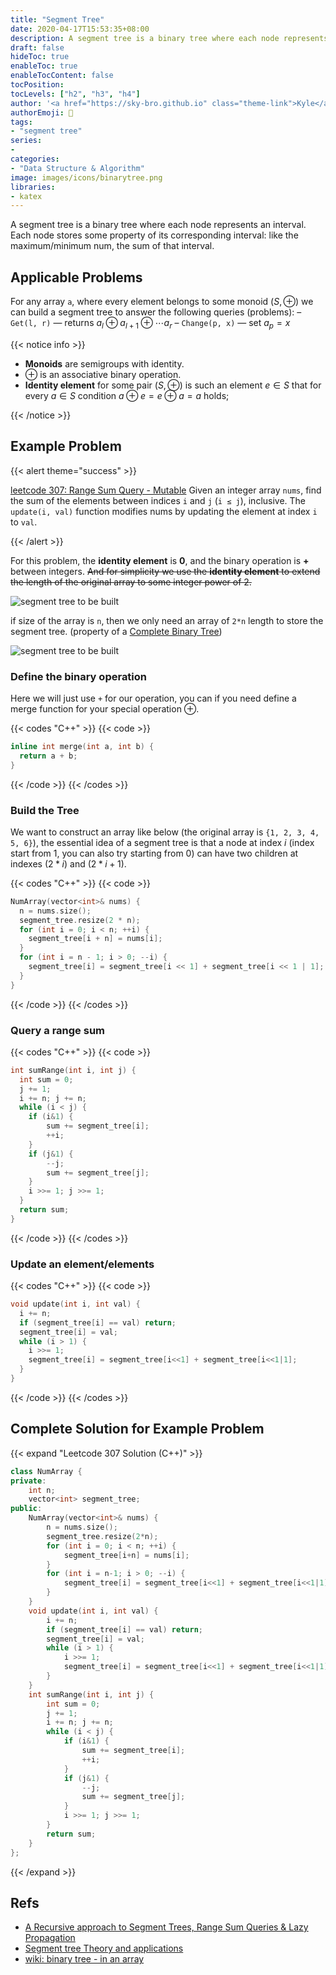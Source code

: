 ```yaml
---
title: "Segment Tree"
date: 2020-04-17T15:53:35+08:00
description: A segment tree is a binary tree where each node represents an interval.
draft: false
hideToc: true
enableToc: true
enableTocContent: false
tocPosition:
tocLevels: ["h2", "h3", "h4"]
author: '<a href="https://sky-bro.github.io" class="theme-link">Kyle</a>'
authorEmoji: 🦂
tags:
- "segment tree"
series:
-
categories:
- "Data Structure & Algorithm"
image: images/icons/binarytree.png
libraries:
- katex
---
```


A segment tree is a binary tree where each node represents an interval. Each node stores some property of its corresponding interval: like the maximum/minimum num, the sum of that interval.

<!-- more -->
## Applicable Problems

For any array `a`, where every element belongs to some monoid $(S, \oplus)$ we can build a segment tree to answer the following queries (problems):
– `Get(l, r)` — returns $a_l \oplus a_{l+1} \oplus \dotsb a_r$
– `Change(p, x)` — set $a_p = x$

{{< notice info >}}

* **Monoids** are semigroups with identity.
* $\oplus$ is an associative binary operation.
* **Identity element** for some pair $(S, \oplus)$ is such an element $e \in S$ that for every $a \in S$ condition $a ⊕ e = e \oplus a = a$ holds;

{{< /notice >}}

## Example Problem

{{< alert theme="success" >}}

[leetcode 307: Range Sum Query - Mutable](https://leetcode.com/problems/range-sum-query-mutable/)
Given an integer array `nums`, find the sum of the elements between indices `i` and `j` (`i ≤ j`), inclusive.
The `update(i, val)` function modifies nums by updating the element at index `i` to `val`.

{{< /alert >}}

For this problem, the **identity element** is **0**, and the binary operation is **+** between integers.
~~And for simplicity we use the **identity element** to extend the length of the original array to some integer power of 2.~~

![segment tree to be built](./images/segment-tree-in-array.svg)

if size of the array is `n`, then we only need an array of `2*n` length to store the segment tree. (property of a [Complete Binary Tree](https://en.wikipedia.org/wiki/Binary_tree#Arrays))

![segment tree to be built](./images/segment-tree-in-array2.svg)

### Define the binary operation

Here we will just use `+` for our operation, you can if you need define a merge function for your special operation $\oplus$.

{{< codes "C++" >}}
{{< code >}}

```C++
inline int merge(int a, int b) {
  return a + b;
}
```

{{< /code >}}
{{< /codes >}}

### Build the Tree

We want to construct an array like below (the original array is `{1, 2, 3, 4, 5, 6}`), the essential idea of a segment tree is that a node at index $i$ (index start from 1, you can also try starting from 0) can have two children at indexes $(2 \ast i)$ and $(2 \ast i + 1)$.

{{< codes "C++" >}}
{{< code >}}

```C++
NumArray(vector<int>& nums) {
  n = nums.size();
  segment_tree.resize(2 * n);
  for (int i = 0; i < n; ++i) {
    segment_tree[i + n] = nums[i];
  }
  for (int i = n - 1; i > 0; --i) {
    segment_tree[i] = segment_tree[i << 1] + segment_tree[i << 1 | 1];
  }
}
```

{{< /code >}}
{{< /codes >}}

### Query a range sum

{{< codes "C++" >}}
{{< code >}}

```C++
int sumRange(int i, int j) {
  int sum = 0;
  j += 1;
  i += n; j += n;
  while (i < j) {
    if (i&1) {
        sum += segment_tree[i];
        ++i;
    }
    if (j&1) {
        --j;
        sum += segment_tree[j];
    }
    i >>= 1; j >>= 1;
  }
  return sum;
}
```

{{< /code >}}
{{< /codes >}}

### Update an element/elements

{{< codes "C++" >}}
{{< code >}}

```C++
void update(int i, int val) {
  i += n;
  if (segment_tree[i] == val) return;
  segment_tree[i] = val;
  while (i > 1) {
    i >>= 1;
    segment_tree[i] = segment_tree[i<<1] + segment_tree[i<<1|1];
  }
}
```

{{< /code >}}
{{< /codes >}}

## Complete Solution for Example Problem

{{< expand "Leetcode 307 Solution (C++)" >}}

```C++
class NumArray {
private:
    int n;
    vector<int> segment_tree;
public:
    NumArray(vector<int>& nums) {
        n = nums.size();
        segment_tree.resize(2*n);
        for (int i = 0; i < n; ++i) {
            segment_tree[i+n] = nums[i];
        }
        for (int i = n-1; i > 0; --i) {
            segment_tree[i] = segment_tree[i<<1] + segment_tree[i<<1|1];
        }
    }
    void update(int i, int val) {
        i += n;
        if (segment_tree[i] == val) return;
        segment_tree[i] = val;
        while (i > 1) {
            i >>= 1;
            segment_tree[i] = segment_tree[i<<1] + segment_tree[i<<1|1];
        }
    }
    int sumRange(int i, int j) {
        int sum = 0;
        j += 1;
        i += n; j += n;
        while (i < j) {
            if (i&1) {
                sum += segment_tree[i];
                ++i;
            }
            if (j&1) {
                --j;
                sum += segment_tree[j];
            }
            i >>= 1; j >>= 1;
        }
        return sum;
    }
};
```

{{< /expand >}}

## Refs

* [A Recursive approach to Segment Trees, Range Sum Queries & Lazy Propagation](https://leetcode.com/articles/a-recursive-approach-to-segment-trees-range-sum-queries-lazy-propagation/)
* [Segment tree Theory and applications](http://maratona.ic.unicamp.br/MaratonaVerao2016/material/segment_tree_lecture.pdf)
* [wiki: binary tree - in an array](https://en.wikipedia.org/wiki/Binary_tree#Arrays)
